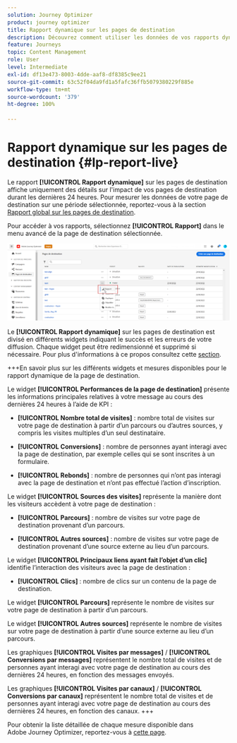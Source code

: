 ```yaml
---
solution: Journey Optimizer
product: journey optimizer
title: Rapport dynamique sur les pages de destination
description: Découvrez comment utiliser les données de vos rapports dynamiques sur les pages de destination
feature: Journeys
topic: Content Management
role: User
level: Intermediate
exl-id: df13e473-8003-4dde-aaf8-df8385c9ee21
source-git-commit: 63c52f04da9fd1a5fafc36ffb5079380229f885e
workflow-type: tm+mt
source-wordcount: '379'
ht-degree: 100%

---
```


# Rapport dynamique sur les pages de destination {#lp-report-live}

Le rapport **[!UICONTROL Rapport dynamique]** sur les pages de destination affiche uniquement des détails sur l&#39;impact de vos pages de destination durant les dernières 24 heures. Pour mesurer les données de votre page de destination sur une période sélectionnée, reportez-vous à la section [Rapport global sur les pages de destination](lp-report-global.md).

Pour accéder à vos rapports, sélectionnez **[!UICONTROL Rapport]** dans le menu avancé de la page de destination sélectionnée.

![](assets/landing_page_report.png)

Le **[!UICONTROL Rapport dynamique]** sur les pages de destination est divisé en différents widgets indiquant le succès et les erreurs de votre diffusion. Chaque widget peut être redimensionné et supprimé si nécessaire. Pour plus d&#39;informations à ce propos consultez cette [section](live-report.md).

+++En savoir plus sur les différents widgets et mesures disponibles pour le rapport dynamique de la page de destination.

Le widget **[!UICONTROL Performances de la page de destination]** présente les informations principales relatives à votre message au cours des dernières 24 heures à l’aide de KPI :

* **[!UICONTROL Nombre total de visites]** : nombre total de visites sur votre page de destination à partir dʼun parcours ou dʼautres sources, y compris les visites multiples dʼun seul destinataire.

* **[!UICONTROL Conversions]** : nombre de personnes ayant interagi avec la page de destination, par exemple celles qui se sont inscrites à un formulaire.

* **[!UICONTROL Rebonds]** : nombre de personnes qui n’ont pas interagi avec la page de destination et n’ont pas effectué l’action d’inscription.

Le widget **[!UICONTROL Sources des visites]** représente la manière dont les visiteurs accèdent à votre page de destination :

* **[!UICONTROL Parcours]** : nombre de visites sur votre page de destination provenant dʼun parcours.

* **[!UICONTROL Autres sources]** : nombre de visites sur votre page de destination provenant d’une source externe au lieu d’un parcours.

Le widget **[!UICONTROL Principaux liens ayant fait l’objet d’un clic]** identifie lʼinteraction des visiteurs avec la page de destination :

* **[!UICONTROL Clics]** : nombre de clics sur un contenu de la page de destination.

Le widget **[!UICONTROL Parcours]** représente le nombre de visites sur votre page de destination à partir dʼun parcours.

Le widget **[!UICONTROL Autres sources]** représente le nombre de visites sur votre page de destination à partir d’une source externe au lieu d’un parcours.

Les graphiques **[!UICONTROL Visites par messages]** / **[!UICONTROL Conversions par messages]** représentent le nombre total de visites et de personnes ayant interagi avec votre page de destination au cours des dernières 24 heures, en fonction des messages envoyés.

Les graphiques **[!UICONTROL Visites par canaux]** / **[!UICONTROL Conversions par canaux]** représentent le nombre total de visites et de personnes ayant interagi avec votre page de destination au cours des dernières 24 heures, en fonction des canaux.
+++

Pour obtenir la liste détaillée de chaque mesure disponible dans Adobe Journey Optimizer, reportez-vous à [cette page](live-report.md#list-of-components-live).
